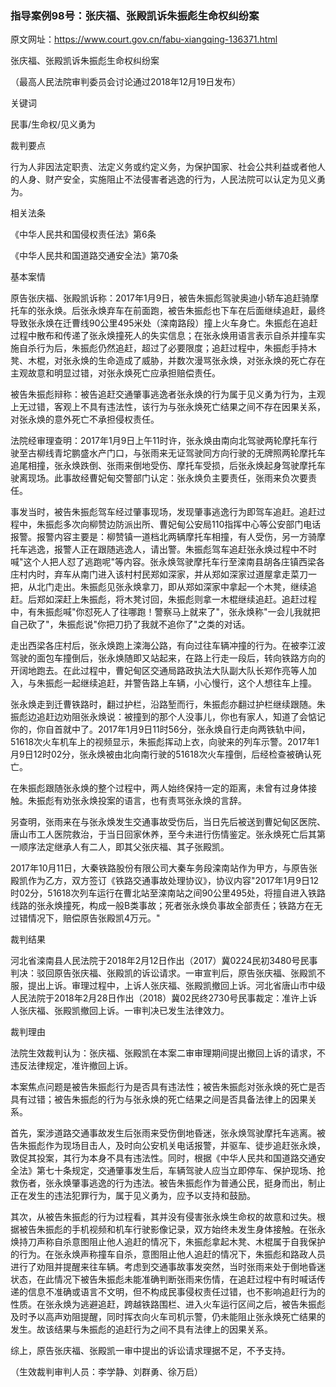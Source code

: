 ### 指导案例98号：张庆福、张殿凯诉朱振彪生命权纠纷案
原文网址：https://www.court.gov.cn/fabu-xiangqing-136371.html

张庆福、张殿凯诉朱振彪生命权纠纷案

（最高人民法院审判委员会讨论通过2018年12月19日发布）

关键词

民事/生命权/见义勇为

裁判要点

行为人非因法定职责、法定义务或约定义务，为保护国家、社会公共利益或者他人的人身、财产安全，实施阻止不法侵害者逃逸的行为，人民法院可以认定为见义勇为。

相关法条

《中华人民共和国侵权责任法》第6条

《中华人民共和国道路交通安全法》第70条

基本案情

原告张庆福、张殿凯诉称：2017年1月9日，被告朱振彪驾驶奥迪小轿车追赶骑摩托车的张永焕。后张永焕弃车在前面跑，被告朱振彪也下车在后面继续追赶，最终导致张永焕在迁曹线90公里495米处（滦南路段）撞上火车身亡。朱振彪在追赶过程中散布和传递了张永焕撞死人的失实信息；在张永焕用语言表示自杀并撞车实施自杀行为后，朱振彪仍然追赶，超过了必要限度；追赶过程中，朱振彪手持木凳、木棍，对张永焕的生命造成了威胁，并数次漫骂张永焕，对张永焕的死亡存在主观故意和明显过错，对张永焕死亡应承担赔偿责任。

被告朱振彪辩称：被告追赶交通肇事逃逸者张永焕的行为属于见义勇为行为，主观上无过错，客观上不具有违法性，该行为与张永焕死亡结果之间不存在因果关系，对张永焕的意外死亡不承担侵权责任。

法院经审理查明：2017年1月9日上午11时许，张永焕由南向北驾驶两轮摩托车行驶至古柳线青坨鹏盛水产门口，与张雨来无证驾驶同方向行驶的无牌照两轮摩托车追尾相撞，张永焕跌倒、张雨来倒地受伤、摩托车受损，后张永焕起身驾驶摩托车驶离现场。此事故经曹妃甸交警部门认定：张永焕负主要责任，张雨来负次要责任。

事发当时，被告朱振彪驾车经过肇事现场，发现肇事逃逸行为即驾车追赶。追赶过程中，朱振彪多次向柳赞边防派出所、曹妃甸公安局110指挥中心等公安部门电话报警。报警内容主要是：柳赞镇一道档北两辆摩托车相撞，有人受伤，另一方骑摩托车逃逸，报警人正在跟随逃逸人，请出警。朱振彪驾车追赶张永焕过程中不时喊"这个人把人怼了逃跑呢"等内容。张永焕驾驶摩托车行至滦南县胡各庄镇西梁各庄村内时，弃车从南门进入该村村民郑如深家，并从郑如深家过道屋拿走菜刀一把，从北门走出。朱振彪见张永焕拿刀，即从郑如深家中拿起一个木凳，继续追赶。后郑如深赶上朱振彪，将木凳讨回，朱振彪则拿一木棍继续追赶。追赶过程中，有朱振彪喊"你怼死人了往哪跑！警察马上就来了"，张永焕称"一会儿我就把自己砍了"，朱振彪说"你把刀扔了我就不追你了"之类的对话。

走出西梁各庄村后，张永焕跑上滦海公路，有向过往车辆冲撞的行为。在被李江波驾驶的面包车撞倒后，张永焕随即又站起来，在路上行走一段后，转向铁路方向的开阔地跑去。在此过程中，曹妃甸区交通局路政执法大队副大队长郑作亮等人加入，与朱振彪一起继续追赶，并警告路上车辆，小心慢行，这个人想往车上撞。

张永焕走到迁曹铁路时，翻过护栏，沿路堑而行，朱振彪亦翻过护栏继续跟随。朱振彪边追赶边劝阻张永焕说：被撞到的那个人没事儿，你也有家人，知道了会惦记你的，你自首就中了。2017年1月9日11时56分，张永焕自行走向两铁轨中间，51618次火车机车上的视频显示，朱振彪挥动上衣，向驶来的列车示警。2017年1月9日12时02分，张永焕被由北向南行驶的51618次火车撞倒，后经检查被确认死亡。

在朱振彪跟随张永焕的整个过程中，两人始终保持一定的距离，未曾有过身体接触。朱振彪有劝张永焕投案的语言，也有责骂张永焕的言辞。

另查明，张雨来在与张永焕发生交通事故受伤后，当日先后被送到曹妃甸区医院、唐山市工人医院救治，于当日回家休养，至今未进行伤情鉴定。张永焕死亡后其第一顺序法定继承人有二人，即其父张庆福、其子张殿凯。

2017年10月11日，大秦铁路股份有限公司大秦车务段滦南站作为甲方，与原告张殿凯作为乙方，双方签订《铁路交通事故处理协议》，协议内容"2017年1月9日12时02分，51618次列车运行在曹北站至滦南站之间90公里495处，将擅自进入铁路线路的张永焕撞死，构成一般B类事故；死者张永焕负事故全部责任；铁路方在无过错情况下，赔偿原告张殿凯4万元。"

裁判结果

河北省滦南县人民法院于2018年2月12日作出（2017）冀0224民初3480号民事判决：驳回原告张庆福、张殿凯的诉讼请求。一审宣判后，原告张庆福、张殿凯不服，提出上诉。审理过程中，上诉人张庆福、张殿凯撤回上诉。河北省唐山市中级人民法院于2018年2月28日作出（2018）冀02民终2730号民事裁定：准许上诉人张庆福、张殿凯撤回上诉。一审判决已发生法律效力。

裁判理由

法院生效裁判认为：张庆福、张殿凯在本案二审审理期间提出撤回上诉的请求，不违反法律规定，准许撤回上诉。

本案焦点问题是被告朱振彪行为是否具有违法性；被告朱振彪对张永焕的死亡是否具有过错；被告朱振彪的行为与张永焕的死亡结果之间是否具备法律上的因果关系。

首先，案涉道路交通事故发生后张雨来受伤倒地昏迷，张永焕驾驶摩托车逃离。被告朱振彪作为现场目击人，及时向公安机关电话报警，并驱车、徒步追赶张永焕，敦促其投案，其行为本身不具有违法性。同时，根据《中华人民共和国道路交通安全法》第七十条规定，交通肇事发生后，车辆驾驶人应当立即停车、保护现场、抢救伤者，张永焕肇事逃逸的行为违法。被告朱振彪作为普通公民，挺身而出，制止正在发生的违法犯罪行为，属于见义勇为，应予以支持和鼓励。

其次，从被告朱振彪的行为过程看，其并没有侵害张永焕生命权的故意和过失。根据被告朱振彪的手机视频和机车行驶影像记录，双方始终未发生身体接触。在张永焕持刀声称自杀意图阻止他人追赶的情况下，朱振彪拿起木凳、木棍属于自我保护的行为。在张永焕声称撞车自杀，意图阻止他人追赶的情况下，朱振彪和路政人员进行了劝阻并提醒来往车辆。考虑到交通事故事发突然，当时张雨来处于倒地昏迷状态，在此情况下被告朱振彪未能准确判断张雨来伤情，在追赶过程中有时喊话传递的信息不准确或语言不文明，但不构成民事侵权责任过错，也不影响追赶行为的性质。在张永焕为逃避追赶，跨越铁路围栏、进入火车运行区间之后，被告朱振彪及时予以高声劝阻提醒，同时挥衣向火车司机示警，仍未能阻止张永焕死亡结果的发生。故该结果与朱振彪的追赶行为之间不具有法律上的因果关系。

综上，原告张庆福、张殿凯一审中提出的诉讼请求理据不足，不予支持。

（生效裁判审判人员：李学静、刘群勇、徐万启）
